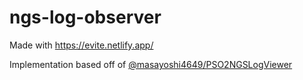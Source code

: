 # ngs-log-observer

Made with https://evite.netlify.app/

Implementation based off of [@masayoshi4649/PSO2NGSLogViewer](https://github.com/masayoshi4649/PSO2NGSLogViewer)
